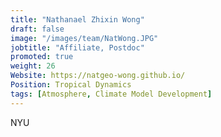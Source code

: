 ```yaml
---
title: "Nathanael Zhixin Wong"
draft: false
image: "/images/team/NatWong.JPG"
jobtitle: "Affiliate, Postdoc"
promoted: true
weight: 26
Website: https://natgeo-wong.github.io/
Position: Tropical Dynamics
tags: [Atmosphere, Climate Model Development]
---
```



NYU
